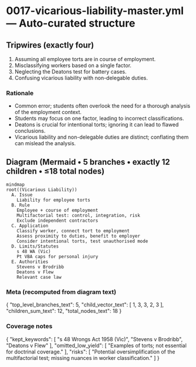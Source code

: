 # 0017-vicarious-liability-master.yml — Auto-curated structure

## Tripwires (exactly four)

1. Assuming all employee torts are in course of employment.
2. Misclassifying workers based on a single factor.
3. Neglecting the Deatons test for battery cases.
4. Confusing vicarious liability with non-delegable duties.

### Rationale
- Common error; students often overlook the need for a thorough analysis of the employment context.
- Students may focus on one factor, leading to incorrect classifications.
- Deatons is crucial for intentional torts; ignoring it can lead to flawed conclusions.
- Vicarious liability and non-delegable duties are distinct; conflating them can mislead the analysis.

## Diagram (Mermaid • 5 branches • exactly 12 children • ≤18 total nodes)

```mermaid
mindmap
root((Vicarious Liability))
  A. Issue
    Liability for employee torts
  B. Rule
    Employee + course of employment
    Multifactorial test: control, integration, risk
    Exclude independent contractors
  C. Application
    Classify worker, connect tort to employment
    Assess proximity to duties, benefit to employer
    Consider intentional torts, test unauthorised mode
  D. Limits/Statutes
    s 48 WA (Vic)
    Pt VBA caps for personal injury
  E. Authorities
    Stevens v Brodribb
    Deatons v Flew
    Relevant case law
```

### Meta (recomputed from diagram text)


{
  "top_level_branches_text": 5,
  "child_vector_text": [
    1,
    3,
    3,
    2,
    3
  ],
  "children_sum_text": 12,
  "total_nodes_text": 18
}

### Coverage notes

{
  "kept_keywords": [
    "s 48 Wrongs Act 1958 (Vic)",
    "Stevens v Brodribb",
    "Deatons v Flew"
  ],
  "omitted_low_yield": [
    "Examples of torts; not essential for doctrinal coverage."
  ],
  "risks": [
    "Potential oversimplification of the multifactorial test; missing nuances in worker classification."
  ]
}
